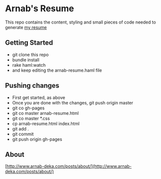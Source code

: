 # Arnab's Resume

This repo contains the content, styling and small pieces of code needed to generate [my resume](http://arnab-deka.com/resume/) 

## Getting Started

* git clone this repo
* bundle install
* rake haml:watch
* and keep editing the arnab-resume.haml file

## Pushing changes
* First get started, as above
* Once you are done with the changes, git push origin master
* git co gh-pages
* git co master arnab-resume.html
* git co master *.css
* cp arnab-resume.html index.html
* git add .
* git commit
* git push origin gh-pages

## About
[http://www.arnab-deka.com/posts/about/](http://www.arnab-deka.com/posts/about/)
